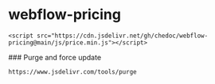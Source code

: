 # webflow-pricing

```
<script src="https://cdn.jsdelivr.net/gh/chedoc/webflow-pricing@main/js/price.min.js"></script>
```

### Purge and force update

```
https://www.jsdelivr.com/tools/purge
```
